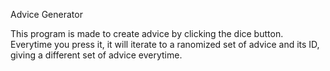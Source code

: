 Advice Generator

This program is made to create advice by clicking the dice button. Everytime you press it, it will iterate to a ranomized set of advice and its ID, giving a different set of advice everytime.
